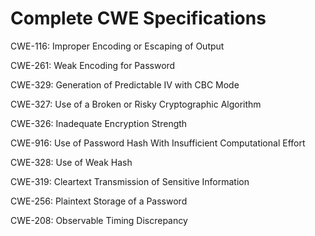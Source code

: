 

# Complete CWE Specifications

CWE-116: Improper Encoding or Escaping of Output

CWE-261: Weak Encoding for Password

CWE-329: Generation of Predictable IV with CBC Mode

CWE-327: Use of a Broken or Risky Cryptographic Algorithm

CWE-326: Inadequate Encryption Strength

CWE-916: Use of Password Hash With Insufficient Computational Effort

CWE-328: Use of Weak Hash

CWE-319: Cleartext Transmission of Sensitive Information

CWE-256: Plaintext Storage of a Password

CWE-208: Observable Timing Discrepancy